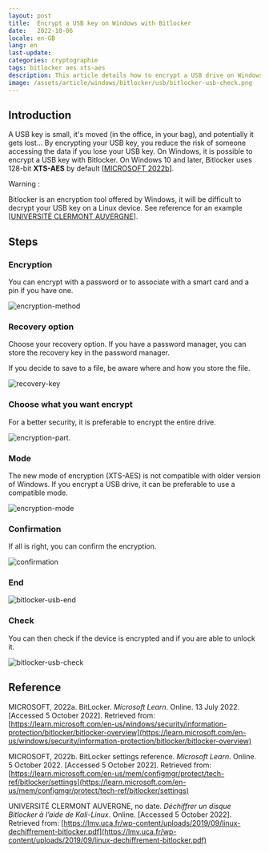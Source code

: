 ```yaml
---
layout: post
title:  Encrypt a USB key on Windows with Bitlocker
date:   2022-10-06
locale: en-GB
lang: en
last-update: 
categories: cryptographie 
tags: bitlocker aes xts-aes
description: This article details how to encrypt a USB drive on Windows with Bitlocker, an encryption tool offered by Windows.
image: /assets/article/windows/bitlocker/usb/bitlocker-usb-check.png
---
```


## Introduction

A USB key is small, it's moved (in the office, in your bag), and potentially it gets lost... By encrypting your USB key, you reduce the risk of someone accessing the data if you lose your USB key. On Windows, it is possible to encrypt a USB key with Bitlocker. On Windows 10 and later, Bitlocker uses 128-bit **XTS-AES** by default [[MICROSOFT 2022b](https://learn.microsoft.com/en-us/mem/configmgr/protect/tech-ref/bitlocker/settings)].

Warning  :

Bitlocker is an encryption tool offered by Windows, it will be difficult to decrypt your USB key on a Linux device. See reference for an example [[UNIVERSITÉ CLERMONT AUVERGNE](https://lmv.uca.fr/wp-content/uploads/2019/09/linux-dechiffrement-bitlocker.pdf)].

## Steps

### Encryption

You can encrypt with a password or to associate with a smart card and a pin if you have one.

![encryption-method]({{site.url_complet}}/assets/article/windows/bitlocker/usb/bitlocker-usb-encryption-method.PNG)

### Recovery option

Choose  your recovery option. If you have a password manager, you can store the recovery key in the password manager.

If you decide to save to a file, be aware where and how you store the file.

![recovery-key]({{site.url_complet}}/assets/article/windows/bitlocker/usb/bitlocker-usb-recovery-key.PNG)

### Choose what you want encrypt

For a better security, it is preferable to encrypt the entire drive.

![encryption-part]({{site.url_complet}}/assets/article/windows/bitlocker/usb/bitlocker-usb-encryption-part.PNG).

### Mode

The new mode of encryption (XTS-AES) is not compatible with older version of Windows. If you encrypt a USB drive, it can be preferable to use a compatible mode.

![encryption-mode]({{site.url_complet}}/assets/article/windows/bitlocker/usb/bitlocker-usb-encryption-mode.PNG)

### Confirmation

If all is right, you can confirm the encryption.

![confirmation]({{site.url_complet}}/assets/article/windows/bitlocker/usb/bitlocker-usb-confirmation.PNG)



### End

![bitlocker-usb-end]({{site.url_complet}}/assets/article/windows/bitlocker/usb/bitlocker-usb-end.PNG)



### Check

You can then check if the device is encrypted and if you are able to unlock it.

![bitlocker-usb-check]({{site.url_complet}}/assets/article/windows/bitlocker/usb/bitlocker-usb-check.png)



## Reference

MICROSOFT, 2022a. BitLocker. *Microsoft Learn*. Online. 13 July 2022. [Accessed 5 October 2022]. Retrieved from: [https://learn.microsoft.com/en-us/windows/security/information-protection/bitlocker/bitlocker-overview](https://learn.microsoft.com/en-us/windows/security/information-protection/bitlocker/bitlocker-overview)

MICROSOFT, 2022b. BitLocker settings reference. *Microsoft Learn*. Online. 5 October 2022. [Accessed 5 October 2022]. Retrieved from: [https://learn.microsoft.com/en-us/mem/configmgr/protect/tech-ref/bitlocker/settings](https://learn.microsoft.com/en-us/mem/configmgr/protect/tech-ref/bitlocker/settings)

UNIVERSITÉ CLERMONT AUVERGNE, no date. *Déchiffrer un disque Bitlocker à l’aide de Kali-Linux*. Online. [Accessed 5 October 2022]. Retrieved from: [https://lmv.uca.fr/wp-content/uploads/2019/09/linux-dechiffrement-bitlocker.pdf](https://lmv.uca.fr/wp-content/uploads/2019/09/linux-dechiffrement-bitlocker.pdf)